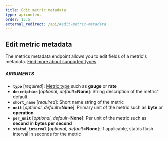 ```yaml
---
title: Edit metric metadata
type: apicontent
order: 15.5
external_redirect: /api/#edit-metric-metadata
---
```


## Edit metric metadata

The metrics metadata endpoint allows you to edit fields of a metric's metadata.
[Find more about supported types](/developers/metrics)

##### ARGUMENTS

*   **`type`** [*required*]:
    [Metric type](/developers/metrics) such as **gauge** or **rate**
*   **`description`** [*optional*, *default*=**None**]:
    String description of the metric" default
*   **`short_name`** [*required*]:
    Short name string of the metric
*   **`unit`** [*optional*, *default*=**None**]:
    Primary unit of the metric such as **byte** or **operation**
*   **`per_unit`** [*optional*, *default*=**None**]:
    Per unit of the metric such as **second** in **bytes per second**
*   **`statsd_interval`** [*optional*, *default*=**None**]:
    If applicable, statds flush interval in seconds for the metric
